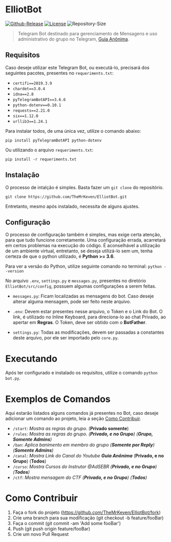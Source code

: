 # ElliotBot </h1>
[![Github-Release][git-release]][release-link]
[![License][license]][license-link]
![Repository-Size][repo-size]

>Telegram Bot destinado para gerenciamento de Mensagens e uso administrativo do grupo no Telegram, [Guia Anônima][link-telegram].

## Requisitos
Caso deseje utilizar este Telegram Bot, ou executá-lo, precisará dos seguintes pacotes, presentes no ```requeriments.txt```:

* ```certifi==2019.3.9```
* ```chardet==3.0.4```
* ```idna==2.8```
* ```pyTelegramBotAPI==3.6.6```
* ```python-dotenv==0.10.1```
* ```requests==2.21.0```
* ```six==1.12.0```
* ```urllib3==1.24.1```

Para instalar todos, de uma única vez, utilize o comando abaixo:

```pip install pyTelegramBotAPI python-dotenv```

Ou utilizando o arquivo ```requeriments.txt```:

```pip install -r requeriments.txt```

## Instalação
O processo de intalção é simples. Basta fazer um ```git clone``` do repositório.

```git clone https://github.com/TheMrKeven/ElliotBot.git```

Entretanto, mesmo após instalado, necessita de alguns ajustes.

## Configuração
O processo de configuração também é simples, mas exige certa atenção, para que tudo funcione corretamente. 
Uma configuração errada, acarretará em certos problemas na execução do código. É aconselhável a utilização de um ambiente virtual, entretanto, se deseja utilizá-lo sem um, 
tenha certeza de que o python utilizado, é <b>Python >= 3.6</b>. 

Para ver a versão do Python, utilize seguinte comando no terminal:
```python --version```

No arquivo ```.env```, ```settings.py``` e ```messages.py```, presentes 
no diretório ```ElliotBot/src/config```, possuem algumas configurações a serem feitas.

* ```messages.py```: Ficam localizadas as mensagens do bot. Caso deseje alterar 
alguma mensagem, pode ser feito neste arquivo.

* ```.env```: Devem estar presentes nesse arquivo, o Token e o Link do Bot.
O link, é utilizado no Inline Keyboard, para direciona-lo ao chat Privado, ao apertar em <b>Regras</b>. 
O Token, deve ser obtido com o <b>BotFather</b>.

* ```settings.py```: Todas as modificações, devem ser passadas a constantes deste arquivo,
por ele ser importado pelo ```core.py```.

# Executando

Após ter configurado e instalado os requisitos, utilize o comando ```python bot.py```.

# Exemplos de Comandos

Aqui estarão listados alguns comandos já presentes no Bot, caso deseje adicionar um comando ao projeto, leia a seção [Como Contribuir][como-contribuir].

* ```/start```: _Mostra as regras do grupo._ (__Privado somente__)
* ```/rules```: _Mostra as regras do grupo. (__Privado, e no Grupo__) (__Grupo, Somente Admins__)_
* ```/ban```: _Aplica banimento em membro do grupo (__Somente por Reply__) (__Somente Admins__)_
* ```/canal```: _Mostra Link do Canal do Youtube __Guia Anônima___ (__Privado, e no Grupo__) (__Todos__)
* ```/curso```: _Mostra Cursos do Instrutor @AdSEBR (__Privado, e no Grupo__) (__Todos__)_
* ```/ctf```: _Mostra mensagem do CTF (__Privado, e no Grupo__) (__Todos__)_

# Como Contribuir
 1. Faça o fork do projeto (https://github.com/TheMrKeven/ElliotBot/fork)
 2. Crie uma branch para sua modificação (git checkout -b feature/fooBar)
 3. Faça o commit (git commit -am 'Add some fooBar')
 4. Push (git push origin feature/fooBar)
 5. Crie um novo Pull Request



[git-release]: https://img.shields.io/github/release/TheMrKeven/ElliotBot.svg
[license]: https://img.shields.io/github/license/TheMrKeven/ElliotBot.svg
[repo-size]: https://img.shields.io/github/repo-size/TheMrKeven/ElliotBot.svg
[release-link]: https://github.com/TheMrKeven/ElliotBot/releases
[license-link]: https://github.com/TheMrKeven/ElliotBot/blob/master/LICENSE
[como-contribuir]: https://github.com/TheMrKeven/ElliotBot#como-contribuir
[link-telegram]: https://t.me/joinchat/Hfn_WEnF4BMzxPJn13Bxaw
